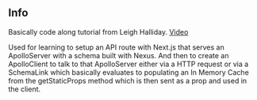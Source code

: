 ## Info

Basically code along tutorial from Leigh Halliday.
[Video](https://www.youtube.com/watch?v=y34ym0-KZ8A)

Used for learning to setup an API route with Next.js that serves an ApolloServer with a schema built with Nexus. And then to create an ApolloClient to talk to that ApolloServer either via a HTTP request or via a SchemaLink which basically evaluates to populating an In Memory Cache from the getStaticProps method which is then sent as a prop and used in the client.
